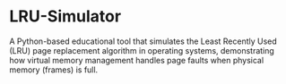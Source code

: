 # LRU-Simulator
A Python-based educational tool that simulates the Least Recently Used (LRU) page replacement algorithm in operating systems, demonstrating how virtual memory management handles page faults when physical memory (frames) is full.
